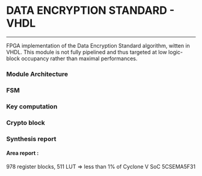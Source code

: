# DATA ENCRYPTION STANDARD - VHDL
---

FPGA implementation of the Data Encryption Standard algorithm, witten in VHDL.
This module is not fully pipelined and thus targeted at low logic-block occupancy rather than maximal performances.

### Module Architecture

### FSM 

### Key computation

### Crypto block

### Synthesis report

#### Area report : 
  978 register blocks, 511 LUT => less than 1% of Cyclone V SoC 5CSEMA5F31
